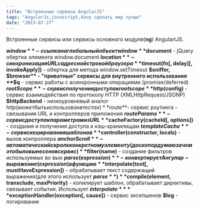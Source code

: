 ```yaml
---
title: "Встроенные сервисы AngularJS"
tags: "AngularJs,javascript,Хочу сделать мир лучше"
date: "2013-07-27"
---
```


Встроенные сервисы или сервисы основного модуля(**ng**) AngulartJS.

**$window** - ссылка на глобальный объект window **$document** - jQuery обертка элемента window.document **$location** - синхронизация URL с адресной строкой браузера **$timeout(fn[, delay][, invokeApply])** - обертка для метода window.setTimeout **$sniffer, $browser** - "приватные" сервисы для внутреннего использования **$q** - сервис работы с асинхронными операциями (promise/deferred) **$rootScope** - сервис получения доступа к root scope **$http(config)** - сервис взаимодействия по протоколу HTTP (XMLHttpRequest/JSONP) **$httpBackend** - низкоуровневый аналог $http (может быть использован в тестах) **$route**\- сервис роутинга - связывания URL и контроллеров приложения **$routeParams** - сервис доступа к параметрам из URL **$cacheFactory(cacheId[, options])** - создания и получения доступа к кэш-хранилищам **$templateCache** - сервис кеширования шаблонов **$controller(constructor, locals)** - вызов контроллера **$anchorScroll** - автоматический скрол к конкретному элементу(до сих пор думаю зачем это было вынесено в сервис) **$filter(name)** - создание фильтров используемых во вью **$parse(expression)** - конвертирует Ангулар-выражение(expression) в функцию **$interpolate(text[, mustHaveExpression])** - обрабатывает текст содержащий выражения(для этого использует **$parse**) **$compile(element, transclude, maxPriority)** - копилирует шаблон, обрабатывает директивы, связывает события. Использует **$interpolate** **$exceptionHandler(exception[, cause])** - сервис эксепшенов **$log** - логирование
